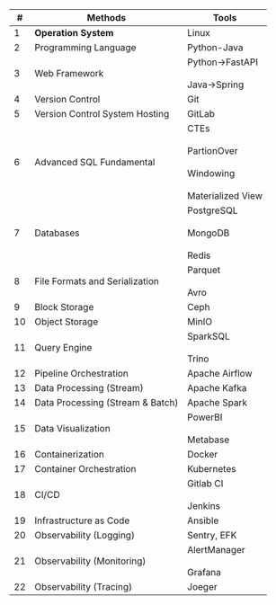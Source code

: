 | #   | Methods | Tools |
| --- | --- | --- |
| 1   | **Operation System** | Linux |
| 2   | Programming Language | Python-Java |
| 3   | Web Framework | Python->FastAPI<br><br>Java->Spring |
| 4   | Version Control | Git |
| 5   | Version Control System Hosting | GitLab |
| 6   | Advanced SQL Fundamental | CTEs<br><br>PartionOver<br><br>Windowing<br><br>Materialized View |
| 7   | Databases | PostgreSQL<br><br>MongoDB<br><br>Redis |
| 8   | File Formats and Serialization | Parquet<br><br>Avro |
| 9   | Block Storage | Ceph |
| 10  | Object Storage | MinIO |
| 11  | Query Engine | SparkSQL<br><br>Trino |
| 12  | Pipeline Orchestration | Apache Airflow |
| 13  | Data Processing (Stream) | Apache Kafka |
| 14  | Data Processing (Stream & Batch) | Apache Spark |
| 15  | Data Visualization | PowerBI<br><br>Metabase |
| 16  | Containerization | Docker |
| 17  | Container Orchestration | Kubernetes |
| 18  | CI/CD | Gitlab CI<br><br>Jenkins |
| 19  | Infrastructure as Code | Ansible |
| 20  | Observability (Logging) | Sentry, EFK |
| 21  | Observability (Monitoring) | AlertManager<br><br>Grafana |
| 22  | Observability (Tracing) | Joeger |
